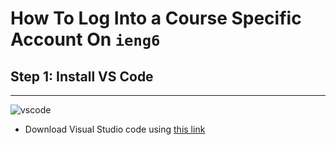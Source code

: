 # How To Log Into a Course Specific Account On `ieng6` 
Step 1: Install VS Code
---
---
![vscode](https://user-images.githubusercontent.com/94575562/149442477-ac12a6a9-69d8-47dc-a5af-840d59af8983.PNG)

* Download Visual Studio code using [this link](https://code.visualstudio.com/download)
